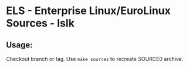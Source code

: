 # ELS - Enterprise Linux/EuroLinux Sources - lslk
 
## Usage:
  Checkout branch or tag. Use `make sources` to recreate  SOURCE0 archive.
